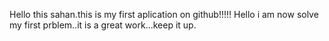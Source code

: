 Hello this sahan.this is my first aplication on github!!!!!
Hello i am now solve my first prblem..it is a great work...keep it up.
